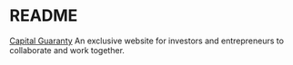 # README

[Capital Guaranty](http://capitalguaranty.com) An exclusive website for investors and entrepreneurs to collaborate and work together.
